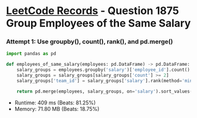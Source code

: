 # [LeetCode Records](../../README.md) - Question 1875 Group Employees of the Same Salary

### Attempt 1: Use groupby(), count(), rank(), and pd.merge()
```py
import pandas as pd

def employees_of_same_salary(employees: pd.DataFrame) -> pd.DataFrame:
    salary_groups = employees.groupby('salary')['employee_id'].count().rename('count').reset_index()
    salary_groups = salary_groups[salary_groups['count'] >= 2]
    salary_groups['team_id'] = salary_groups['salary'].rank(method='min')

    return pd.merge(employees, salary_groups, on='salary').sort_values(['team_id', 'employee_id'])[['employee_id', 'name', 'salary', 'team_id']]
```
- Runtime: 409 ms (Beats: 81.25%)
- Memory: 71.80 MB (Beats: 18.75%)

<br>
